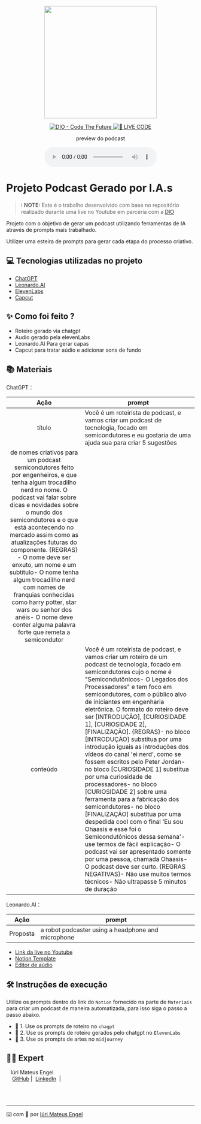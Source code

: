 <p align="center">
<img 
    src="./assets/cover.png"
    width="300"
/>
</p>

<p align="center">
<a href="https://dio.me/">
    <img 
        src="https://img.shields.io/badge/DIO-Code_The_Future-28DA77?logo=youtube" 
        alt="DIO - Code The Future">
</a>
<a href="https://dio.me/">
<img 
    src="https://img.shields.io/badge/🔴_LIVE_CODE-FF5E72" 
    alt="🔴 LIVE CODE">
</a>
</p>

<p align="center">
    preview do podcast
</p>

<div align="center">
    <audio src="output/podcast_editado.MP3" controls title="Podcast editado"></audio>
</div>

# Projeto Podcast Gerado por I.A.s


 > ℹ️ **NOTE:** Este é o trabalho desenvolvido com base no repositório realizado durante uma live no Youtube em parceria com a [DIO](https://dio.me)

Projeto com o objetivo de gerar um podcast utilizando ferramentas de IA através de prompts mais trabalhado.

Utilizer uma esteira de prompts para gerar cada etapa do processo criativo.

## 💻 Tecnologias utilizadas no projeto

- [ChatGPT](https://chat.openai.com/) 
- [Leonardo.AI](https://app.leonardo.ai)
- [ElevenLabs](https://beta.elevenlabs.io/)
- [Capcut](https://www.capcut.com/pt-br/)

## ✨ Como foi feito ?

- Roteiro gerado via chatgpt
- Audio gerado pela elevenLabs
- Leonardo.AI Para gerar capas
- Capcut para tratar aúdio e adicionar sons de fundo

## 📚 Materiais

ChatGPT：

|   Ação   | prompt                                                                                                                                                                                                                                                                         |
| :------: | ------------------------------------------------------------------------------------------------------------------------------------------------------------------------------------------------------------------------------------------------------------------------------ |
|  título  | Você é um roteirista de podcast, e vamos criar um podcast de tecnologia, focado em semicondutores e eu gostaria de uma ajuda sua para criar 5 sugestões
de nomes criativos para um podcast semicondutores feito por engenheiros, e que tenha algum trocadilho nerd no nome. O podcast vai falar sobre dicas e novidades sobre o mundo dos semicondutores e o que está acontecendo no mercado assim como as atualizações futuras do componente. {REGRAS} - O nome deve ser enxuto, um nome e um subtítulo- O nome tenha algum trocadilho nerd com nomes de franquias conhecidas como harry potter, star wars ou senhor dos anéis- O nome deve conter alguma palavra forte que remeta a semicondutor                                                                                                                                                                                                 |
| conteúdo | Você é um roteirista de podcast, e vamos criar um  roteiro de um podcast de tecnologia, focado em semicondutores cujo o nome é "Semicondutônicos- O Legados dos Processadores" e tem foco em semicondutores,  com o público alvo de iniciantes em engenharia eletrônica. O formato do roteiro deve ser [INTRODUÇÃO], [CURIOSIDADE 1], [CURIOSIDADE 2], [FINALIZAÇÃO]. {REGRAS}- no bloco [INTRODUÇÃO] substitua por uma introdução iguais as introduções dos vídeos do canal 'ei nerd', como se fossem escritos pelo Peter Jordan- no bloco [CURIOSIDADE 1] substitua por uma curiosidade de processadores- no bloco [CURIOSIDADE 2] sobre uma ferramenta para a fabricação dos semicondutores- no bloco [FINALIZAÇÃO] substitua por uma despedida cool com o final 'Eu sou Ohaasis e esse foi o Semicondutônicos dessa semana'- use termos de fácil explicação- O podcast vai ser apresentado somente por uma pessoa, chamada Ohaasis- O podcast deve ser curto. {REGRAS NEGATIVAS}- Não use muitos termos técnicos- Não ultrapasse 5 minutos de duração |

Leonardo.AI：

|   Ação   | prompt                                                                                                                                                                                                                                                                         |
| :------: | ------------------------------------------------------------------------------------------------------------------------------------------------------------------------------------------------------------------------------------------------------------------------------ |
|  Proposta  | a robot podcaster using a headphone and microphone                                                                                                                                                                                                    |

- [Link da live no Youtube](https://www.youtube.com)
- [Notion Template](https://helpful-jump-17b.notion.site/PAS-Podcast-AI-Studio-210489e15d7a4a73b743bb159e45d06f?pvs=4)
- [Editor de aúdio](https://www.capcut.com/editor?from_page=landing_page&__action_from=picture_V%C3%ADdeos%20profissionais%20em%20minutos,%20n%C3%A3o%20em%20horas.)


## 🛠️ Instruções de execução

Utilize os prompts dentro do link do `Notion` fornecido na parte de `Materiais` para criar um podcast de maneira automatizada, para isso siga o passo a passo abaixo.

- 🤖 1. Use os prompts de roteiro no `chagpt`
- 🤖 2. Use os prompts de roteiro gerados pelo chatgpt no  `ElevenLabs`
- 🤖 3. Use os prompts de artes no `midjourney`

## 👨‍💻 Expert

<p>&nbsp&nbsp&nbspIúri Mateus Engel<br>
    &nbsp&nbsp&nbsp
    <a href="https://github.com/Ohaasis">
    GitHub</a>&nbsp;|&nbsp;
    <a href="www.linkedin.com/in/iuri-engel-eng99">LinkedIn</a>
&nbsp;|&nbsp;</p>
</p>
<br/><br/>
<p>

---

⌨️ com 💜 por [Iúri Mateus Engel](https://github.com/Ohaasis)

